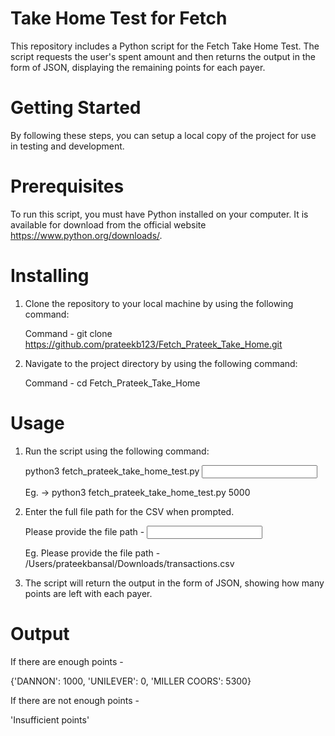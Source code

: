 # Take Home Test for Fetch

This repository includes a Python script for the Fetch Take Home Test. The script requests the user's spent amount and then returns the output in the form of JSON, displaying the remaining points for each payer.

# Getting Started

By following these steps, you can setup a local copy of the project for use in testing and development.

# Prerequisites

To run this script, you must have Python installed on your computer. It is available for download from the official website https://www.python.org/downloads/.

# Installing

1. Clone the repository to your local machine by using the following command:

   Command - 
   git clone https://github.com/prateekb123/Fetch_Prateek_Take_Home.git
   
2. Navigate to the project directory by using the following command:

   Command - 
   cd Fetch_Prateek_Take_Home

# Usage

1. Run the script using the following command:

   python3 fetch_prateek_take_home_test.py <input spend amount>
   
   Eg. -> python3 fetch_prateek_take_home_test.py 5000
   
2. Enter the full file path for the CSV when prompted.

   Please provide the file path - <Input Path Here>
   
   Eg. Please provide the file path - /Users/prateekbansal/Downloads/transactions.csv

   
2. The script will return the output in the form of JSON, showing how many points are left with each payer.

# Output
   
If there are enough points - 
   
   {'DANNON': 1000, 'UNILEVER': 0, 'MILLER COORS': 5300}
      
If there are not enough points - 

   'Insufficient points'

  
